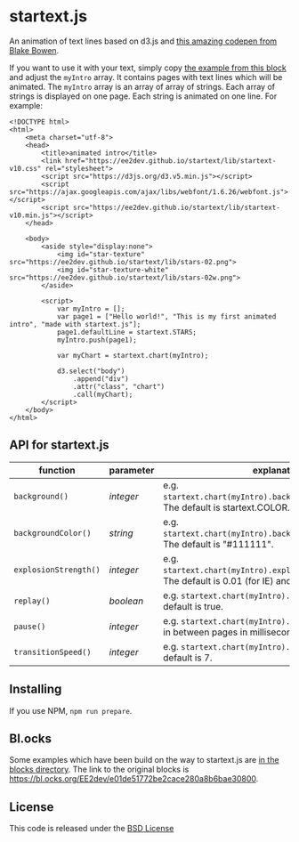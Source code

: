 # startext.js

An animation of text lines based on d3.js and [this amazing codepen from Blake Bowen](https://codepen.io/osublake/pen/RLOzxo).

If you want to use it with your text, simply copy [the example from this block](https://bl.ocks.org/ee2dev/66c18f6626e186db0c252a57fceb5327) and adjust the `myIntro` array.
It contains pages with text lines which will be animated.
The `myIntro` array is an array of array of strings. Each array of strings is displayed on one page. Each string is animated on one line.
For example:

```
<!DOCTYPE html>
<html>
    <meta charset="utf-8">
    <head>    
        <title>animated intro</title>
        <link href="https://ee2dev.github.io/startext/lib/startext-v10.css" rel="stylesheet">
        <script src="https://d3js.org/d3.v5.min.js"></script>
        <script src="https://ajax.googleapis.com/ajax/libs/webfont/1.6.26/webfont.js"></script>
        <script src="https://ee2dev.github.io/startext/lib/startext-v10.min.js"></script> 
    </head>

    <body>
        <aside style="display:none">
            <img id="star-texture" src="https://ee2dev.github.io/startext/lib/stars-02.png">
            <img id="star-texture-white" src="https://ee2dev.github.io/startext/lib/stars-02w.png">
        </aside> 

        <script>
            var myIntro = [];
            var page1 = ["Hello world!", "This is my first animated intro", "made with startext.js"];
            page1.defaultLine = startext.STARS;
            myIntro.push(page1);

            var myChart = startext.chart(myIntro);
            
            d3.select("body")
                .append("div")
                .attr("class", "chart")
                .call(myChart);
        </script>
    </body>
</html>
```

## API for startext.js
function | parameter | explanation
------------ | -------|------
`background()` | *integer* | e.g. `startext.chart(myIntro).background(startext.IMAGE)`. The default is startext.COLOR.
`backgroundColor()` | *string* | e.g. `startext.chart(myIntro).backgroundColor("#000")`. The default is "#111111".
`explosionStrength()` | *integer* | e.g. `startext.chart(myIntro).explosionStrength(0.005)`. The default is 0.01 (for IE) and 0.002 otherwise.
`replay()` | *boolean* | e.g. `startext.chart(myIntro).replay(false)`. The default is true.
`pause()` | *integer* | e.g. `startext.chart(myIntro).pause(3000)`. The pause in between pages in milliseconds. The default is 5000.
`transitionSpeed()` | *integer* | e.g. `startext.chart(myIntro).transitionSpeed(2)`. The default is 7.

## Installing

If you use NPM, `npm run prepare`.

## Bl.ocks

Some examples which have been build on the way to startext.js are [in the blocks directory](https://github.com/EE2dev/startext/tree/master/blocks). The link to the original blocks is
https://bl.ocks.org/EE2dev/e01de51772be2cace280a8b6bae30800.

## License

This code is released under the [BSD License](https://github.com/EE2dev/sequence-explorer//blob/master/LICENSE) 